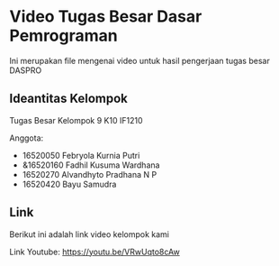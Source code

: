 # Video Tugas Besar Dasar Pemrograman
Ini merupakan file mengenai video untuk hasil pengerjaan tugas besar DASPRO

## Ideantitas Kelompok
Tugas Besar Kelompok 9 K10 IF1210

Anggota:
* 16520050 Febryola Kurnia Putri
* &16520160 Fadhil Kusuma Wardhana
* 16520270 Alvandhyto Pradhana N P
* 16520420 Bayu Samudra

## Link
Berikut ini adalah link video kelompok kami

Link Youtube:
https://youtu.be/VRwUqto8cAw